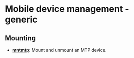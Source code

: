 
# Mobile device management - generic

## Mounting

* [**mntmtp**](mounting/mntmtp): Mount and unmount an MTP device.


